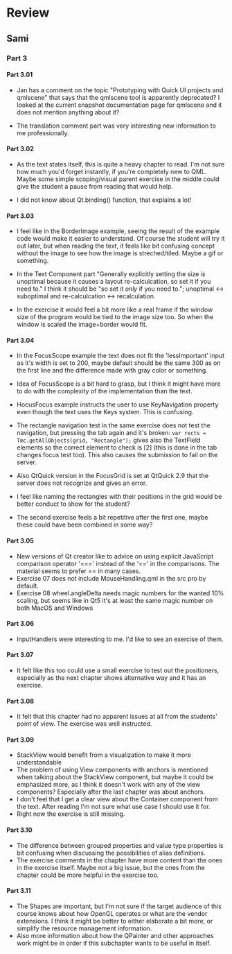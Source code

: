 # Review

## Sami

### Part 3 

#### Part 3.01

- Jan has a comment on the topic "Prototyping with Quick UI projects and qmlscene" that says that the qmlscene tool is apparently deprecated? I looked at the current snapshot documentation page for qmlscene and it does not mention anything about it?

- The translation comment part was very interesting new information to me professionally.

#### Part 3.02

- As the text states itself, this is quite a heavy chapter to read. I'm not sure how much you'd forget instantly, if you're completely new to QML. Maybe some simple scoping/visual parent exercise in the middle could give the student a pause from reading that would help.

- I did not know about Qt.binding() function, that explains a lot!

#### Part 3.03

- I feel like in the BorderImage example, seeing the result of the example code would make it easier to understand. Of course the student will try it out later, but when reading the text, it feels like bit confusing concept without the image to see how the image is streched/tiled. Maybe a gif or something.

- In the Text Component part "Generally explicitly setting the size is unoptimal because it causes a layout re-calculcation, so set it if you need to." I think it should be "so set it _only_ if you need to."; unoptimal <-> suboptimal and re-calculcation <-> recalculation. 

- In the exercise it would feel a bit more like a real frame if the window size of the program would be tied to the image size too. So when the window is scaled the image+border would fit.

#### Part 3.04

- In the FocusScope example the text does not fit the 'lessImportant' input as it's width is set to 200, maybe default should be the same 300 as on the first line and the difference made with gray color or something.
- Idea of FocusScope is a bit hard to grasp, but I think it might have more to do with the complexity of the implementation than the text. 

- HocusFocus example instructs the user to use KeyNavigation property even though the text uses the Keys system. This is confusing.
- The rectangle navigation test in the same exercise does not test the navigation, but pressing the tab again and it's broken: `var rects = Tmc.getAllObjects(grid, "Rectangle");` gives also the TextField elements so the correct element to check is [2] (this is done in the tab changes focus test too). This also causes the submission to fail on the server.
- Also QtQuick version in the FocusGrid is set at QtQuick 2.9 that the server does not recognize and gives an error.
- I feel like naming the rectangles with their positions in the grid would be better conduct to show for the student?
- The second exercise feels a bit repetitive after the first one, maybe these could have been combined in some way?

#### Part 3.05

- New versions of Qt creator like to advice on using explicit JavaScript comparison operator '===' instead of the '==' in the comparisons. The material seems to prefer == in many cases.  
- Exercise 07 does not include MouseHandling.qml in the src pro by default.
- Exercise 08 wheel.angleDelta needs magic numbers for the wanted 10% scaling, but seems like in Qt5 it's at least the same magic number on both MacOS and Windows

#### Part 3.06

- InputHandlers were interesting to me. I'd like to see an exercise of them.

#### Part 3.07

- It felt like this too could use a small exercise to test out the positioners, especially as the next chapter shows alternative way and it has an exercise.

#### Part 3.08

- It felt that this chapter had no apparent issues at all from the students' point of view. The exercise was well instructed.

#### Part 3.09

- StackView would benefit from a visualization to make it more understandable
- The problem of using View components with anchors is mentioned when talking about the StackView component, but maybe it could be emphasized more, as I think it doesn't work with any of the view components? Especially after the last chapter was about anchors.
- I don't feel that I get a clear view about the Container component from the text. After reading I'm not sure what use case I should use it for.
- Right now the exercise is still missing.

#### Part 3.10

- The difference between grouped properties and value type properties is bit confusing when discussing the possibilities of alias definitions.
- The exercise comments in the chapter have more content than the ones in the exercise itself. Maybe not a big issue, but the ones from the chapter could be more helpful in the exercise too.

#### Part 3.11

- The Shapes are important, but I'm not sure if the target audience of this course knows about how OpenGL operates or what are the vendor extensions. I think it might be better to either elaborate a bit more, or simplify the resource management information.
- Also more information about how the QPainter and other approaches work might be in order if this subchapter wants to be useful in itself.
